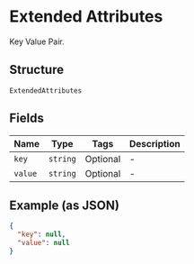 
# Extended Attributes

Key Value Pair.

## Structure

`ExtendedAttributes`

## Fields

| Name | Type | Tags | Description |
|  --- | --- | --- | --- |
| `key` | `string` | Optional | - |
| `value` | `string` | Optional | - |

## Example (as JSON)

```json
{
  "key": null,
  "value": null
}
```

